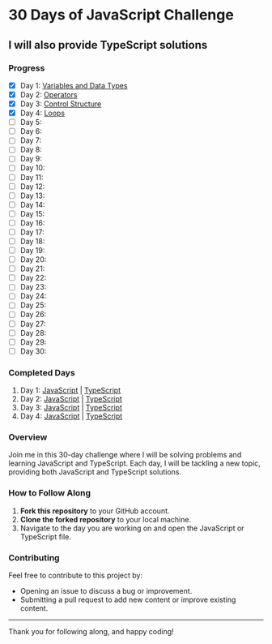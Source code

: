 # 30 Days of JavaScript Challenge
## I will also provide TypeScript solutions

### Progress
- [x] Day 1: [Variables and Data Types](https://github.com/Abdullah-dev0/30-days-javascript-And-typescript/blob/main/Day-1-Javascript/Day-1.js)
- [x] Day 2: [Operators](https://github.com/Abdullah-dev0/30-days-javascript-And-typescript/tree/main/Day-2)
- [x] Day 3: [Control Structure](https://github.com/Abdullah-dev0/30-days-javascript-And-typescript/tree/main/Day-3)
- [x] Day 4: [Loops](https://github.com/Abdullah-dev0/30-days-javascript-And-typescript/tree/main/Day-4)
- [ ] Day 5:
- [ ] Day 6:
- [ ] Day 7:
- [ ] Day 8:
- [ ] Day 9:
- [ ] Day 10:
- [ ] Day 11:
- [ ] Day 12:
- [ ] Day 13:
- [ ] Day 14:
- [ ] Day 15:
- [ ] Day 16:
- [ ] Day 17:
- [ ] Day 18:
- [ ] Day 19:
- [ ] Day 20:
- [ ] Day 21:
- [ ] Day 22:
- [ ] Day 23:
- [ ] Day 24:
- [ ] Day 25:
- [ ] Day 26:
- [ ] Day 27:
- [ ] Day 28:
- [ ] Day 29:
- [ ] Day 30:

### Completed Days
1. Day 1: [JavaScript](https://github.com/Abdullah-dev0/30-days-javascript-And-typescript/blob/main/Day-1-Javascript/Day-1.js) | [TypeScript](https://github.com/Abdullah-dev0/30-days-javascript-And-typescript/blob/main/Day-1-typescript/day-1.ts)
2. Day 2: [JavaScript](https://github.com/Abdullah-dev0/30-days-javascript-And-typescript/blob/main/Day-2/Javascript/day-2-javascript.js) | [TypeScript](https://github.com/Abdullah-dev0/30-days-javascript-And-typescript/blob/main/Day-2/Typescript/day-2-typescript.ts)
3. Day 3: [JavaScript](https://github.com/Abdullah-dev0/30-days-javascript-And-typescript/blob/main/Day-3/javascript/day-3-javascript.js) | [TypeScript](https://github.com/Abdullah-dev0/30-days-javascript-And-typescript/blob/main/Day-3/Typescript/day-3-typescript.ts)
4. Day 4: [JavaScript](https://github.com/Abdullah-dev0/30-days-javascript-And-typescript/blob/main/Day-4/Javascript/day-4-javascript.js) | [TypeScript](https://github.com/Abdullah-dev0/30-days-javascript-And-typescript/blob/main/Day-4/Typescript/day-4-typescript.ts)

### Overview
Join me in this 30-day challenge where I will be solving problems and learning JavaScript and TypeScript. Each day, I will be tackling a new topic, providing both JavaScript and TypeScript solutions.

### How to Follow Along
1. **Fork this repository** to your GitHub account.
2. **Clone the forked repository** to your local machine.
3. Navigate to the day you are working on and open the JavaScript or TypeScript file.

### Contributing
Feel free to contribute to this project by:
- Opening an issue to discuss a bug or improvement.
- Submitting a pull request to add new content or improve existing content.

---

Thank you for following along, and happy coding!
